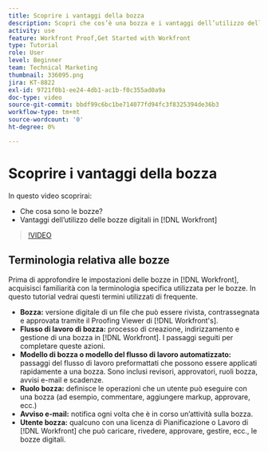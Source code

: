 ```yaml
---
title: Scoprire i vantaggi della bozza
description: Scopri che cos’è una bozza e i vantaggi dell’utilizzo delle bozze digitali in  [!DNL  Workfront].
activity: use
feature: Workfront Proof,Get Started with Workfront
type: Tutorial
role: User
level: Beginner
team: Technical Marketing
thumbnail: 336095.png
jira: KT-8822
exl-id: 9721f0b1-ee24-4db1-ac1b-f0c355ad0a9a
doc-type: video
source-git-commit: bbdf99c6bc1be714077fd94fc3f8325394de36b3
workflow-type: tm+mt
source-wordcount: '0'
ht-degree: 0%

---
```


# Scoprire i vantaggi della bozza

In questo video scoprirai:

* Che cosa sono le bozze?
* Vantaggi dell’utilizzo delle bozze digitali in [!DNL Workfront]

>[!VIDEO](https://video.tv.adobe.com/v/336095/?quality=12&learn=on&enablevpops=1)

## Terminologia relativa alle bozze

Prima di approfondire le impostazioni delle bozze in [!DNL  Workfront], acquisisci familiarità con la terminologia specifica utilizzata per le bozze. In questo tutorial vedrai questi termini utilizzati di frequente.

* **Bozza:** versione digitale di un file che può essere rivista, contrassegnata e approvata tramite il Proofing Viewer di [!DNL Workfront's].
* **Flusso di lavoro di bozza:** processo di creazione, indirizzamento e gestione di una bozza in [!DNL Workfront]. I passaggi seguiti per completare queste azioni.
* **Modello di bozza o modello del flusso di lavoro automatizzato:** passaggi del flusso di lavoro preformattati che possono essere applicati rapidamente a una bozza. Sono inclusi revisori, approvatori, ruoli bozza, avvisi e-mail e scadenze.
* **Ruolo bozza:** definisce le operazioni che un utente può eseguire con una bozza (ad esempio, commentare, aggiungere markup, approvare, ecc.)
* **Avviso e-mail:** notifica ogni volta che è in corso un’attività sulla bozza.
* **Utente bozza:** qualcuno con una licenza di Pianificazione o Lavoro di [!DNL Workfront] che può caricare, rivedere, approvare, gestire, ecc., le bozze digitali.

